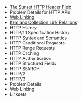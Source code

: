 - [The Sunset HTTP Header Field](https://www.youtube.com/watch?v=twfufQn1mD0)
- [Problem Details for HTTP APIs](https://www.youtube.com/watch?v=UNdUjBqsUqg)
- [Web Linking](https://www.youtube.com/watch?v=TpVsg2Nz_38)
- [Item and Collection Link Relations](https://www.youtube.com/watch?v=TpVsg2Nz_38)
- HTTP History
- HTTP/1.1 Specification History
- HTTP Syntax and Semantics
- HTTP Conditional Requests
- HTTP Range Requests
- HTTP Caching
- HTTP Authentication
- HTTP Structured Fields
- HTTP SEARCH
- HTTP/2
- HTTP/3
- Problem Details
- Web Linking
- Linksets
